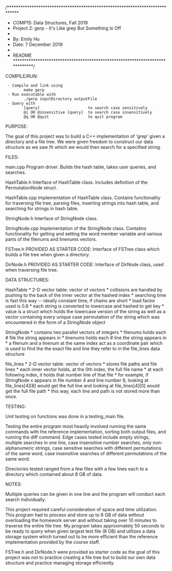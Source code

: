 /*****************************************************************************
 * COMP15: Data Structures, Fall 2019
 * Project 2: gerp - It's Like grep But Something Is Off
 *
 * By: Emily Hu
 * Date: 7 December 2019
 * 
 * README
 *****************************************************************************/


COMPILE/RUN:

     - Compile and link using
            make gerp
     - Run executable with
            ./gerp inputDirectory outputFile
     - Query with
            [query]                     to search case sensitively
            @i OR @insensitive [query]  to search case insensitively
            @q OR @quit                 to quit program


PURPOSE:

The goal of this project was to build a C++ implementation of 'grep' given a 
directory and a file tree. We were given freedom to construct our data structure
as we saw fit which we would then search for a specified string. 


FILES:

main.cpp
    Program driver. Builds the hash table, takes user queries, and searches.

HashTable.h
    Interface of HashTable class. Includes definition of the PermutationNode
    struct.

HashTable.cpp
    Implementation of HashTable class. Contains functionality for traversing
    file tree, parsing files, inserting strings into hash table, and searching
    for strings in hash table.

StringNode.h
    Interface of StringNode class.

StringNode.cpp
    Implementation of the StringNode class. Contatins functionality for getting
    and setting the word member variable and various parts of the filenums and 
    linenums vectors.

FSTree.h
    PROVIDED AS STARTER CODE: Interface of FSTree class which builds a file
    tree when given a directory. 

DirNode.h
    PROVIDED AS STARTER CODE: Interface of DirNode class, used when traversing
    file tree.


DATA STRUCTURES:

HashTable
    * 2-D vector table: vector of vectors
    * collisions are handled by pushing to the back of the inner vector at the
      hashed index
    * searching time is fast this way -- ideally constant time, if chains are 
      short
    * load factor used is 0.8
    * each string is converted to lowercase and hashed to get key
    * value is a struct which holds the lowercase version of the string as well
      as a vector containing every unique case permutation of the string which
      was encountered in the form of a StringNode object

StringNode
    * contains two parallel vectors of integers
        * filenums holds each # file the string appears in
        * linenums holds each # line the string appears in
    * a filenum and a linenum at the same index act as a coordinate pair which
      is used to find the the exact file and line they refer to in the 
      file_lines data structure

file_lines
    * 2-D vector table: vector of vectors
    * stores file paths and file lines
    * each inner vector holds, at the 0th index, the full file name
        * at each following index, it holds that number line of that file
    * for example, if StringNode x appears in file number 4 and line number 8,
      looking at file_lines[4][8] would get the full line and 
      looking at file_lines[4][0] would get the full file path
        * this way, each line and path is not stored more than once.


TESTING:

Unit testing on functions was done in a testing_main file. 
        
Testing the entire program most heavily involved running the same commands with
the reference implementation, sorting both output files, and running the diff
command. Edge cases tested include empty strings, multiple searches in one line,
case insensitive number searches, only non-alphanumeric strings, case sensitive
searches with different permutations of the same word, case insensitive searches
of different permutations of the same word.

Directories tested ranged from a few files with a few lines each to a directory
which contained about 8 GB of data.


NOTES:

Multiple queries can be given in one line and the program will conduct each
search individually. 

This project required careful consideration of space and time utilization. This
program had to process and store up to 8 GB of data without overloading the 
homework server and without taking over 10 minutes to traverse the entire file
tree. My program takes approximately 50 seconds to be ready to query when given 
largest test file (8 GB) and utilizes a data storage system which turned out to 
be more efficient than the reference implementation provided by the course 
staff.

FSTree.h and DirNode.h were provided as starter code as the goal of this project
was not to practice creating a file tree but to build our own data structure and
practice managing storage efficiently.

